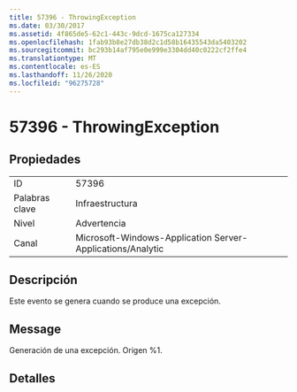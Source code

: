 ```yaml
---
title: 57396 - ThrowingException
ms.date: 03/30/2017
ms.assetid: 4f865de5-62c1-443c-9dcd-1675ca127334
ms.openlocfilehash: 1fab93b8e27db38d2c1d58b16435543da5403202
ms.sourcegitcommit: bc293b14af795e0e999e3304dd40c0222cf2ffe4
ms.translationtype: MT
ms.contentlocale: es-ES
ms.lasthandoff: 11/26/2020
ms.locfileid: "96275728"
---
```

# <a name="57396---throwingexception"></a>57396 - ThrowingException

## <a name="properties"></a>Propiedades  
  
|||  
|-|-|  
|ID|57396|  
|Palabras clave|Infraestructura|  
|Nivel|Advertencia|  
|Canal|Microsoft-Windows-Application Server-Applications/Analytic|  
  
## <a name="description"></a>Descripción  

 Este evento se genera cuando se produce una excepción.  
  
## <a name="message"></a>Message  

 Generación de una excepción. Origen %1.  
  
## <a name="details"></a>Detalles
